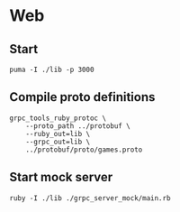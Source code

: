 # Web

## Start

```
puma -I ./lib -p 3000
```

## Compile proto definitions

```
grpc_tools_ruby_protoc \
    --proto_path ../protobuf \
    --ruby_out=lib \
    --grpc_out=lib \
    ../protobuf/proto/games.proto
```

## Start mock server

```
ruby -I ./lib ./grpc_server_mock/main.rb
```
